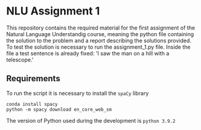 # NLU Assignment 1
This repository contains the required material for the first assignment of the Natural Language Understandig course, meaning the python file containing the solution to the problem and a report describing the solutions provided.  
To test the solution is necessary to run the assignment_1.py file. Inside the file a test sentence is already fixed: 'I saw the man on a hill with a telescope.'

## Requirements
To run the script it is necessary to install the `spaCy` library
```
conda install spacy
python -m spacy download en_core_web_sm
```
The version of Python used during the development is `python 3.9.2`
